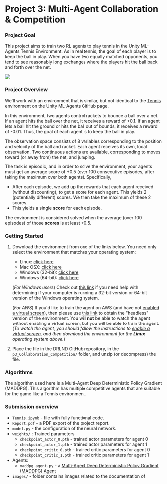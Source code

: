 # Project 3: Multi-Agent Collaboration & Competition


### Project Goal

This project aims to train two RL agents to play tennis in the Unity ML-Agents Tennis Environment. As in real tennis, the goal of each player is to keep the ball in play. When you have two equally matched opponents, you tend to see reasonably long exchanges where the players hit the ball back and forth over the net.

<img src="https://user-images.githubusercontent.com/10624937/42135623-e770e354-7d12-11e8-998d-29fc74429ca2.gif">

### Project Overview

We'll work with an environment that is similar, but not identical to the [Tennis](https://github.com/Unity-Technologies/ml-agents/blob/master/docs/Learning-Environment-Examples.md#tennis) environment on the Unity ML-Agents GitHub page.

In this environment, two agents control rackets to bounce a ball over a net. If an agent hits the ball over the net, it receives a reward of +0.1.  If an agent lets a ball hit the ground or hits the ball out of bounds, it receives a reward of -0.01.  Thus, the goal of each agent is to keep the ball in play.

The observation space consists of 8 variables corresponding to the position and velocity of the ball and racket. Each agent receives its own, local observation.  Two continuous actions are available, corresponding to moves toward (or away from) the net, and jumping.

The task is episodic, and in order to solve the environment, your agents must get an average score of +0.5 (over 100 consecutive episodes, after taking the maximum over both agents). Specifically,

- After each episode, we add up the rewards that each agent received (without discounting), to get a score for each agent. This yields 2 (potentially different) scores. We then take the maximum of these 2 scores.
- This yields a single **score** for each episode.

The environment is considered solved when the average (over 100 episodes) of those **scores** is at least +0.5.

### Getting Started

1. Download the environment from one of the links below.  You need only select the environment that matches your operating system:
    - Linux: [click here](https://s3-us-west-1.amazonaws.com/udacity-drlnd/P3/Tennis/Tennis_Linux.zip)
    - Mac OSX: [click here](https://s3-us-west-1.amazonaws.com/udacity-drlnd/P3/Tennis/Tennis.app.zip)
    - Windows (32-bit): [click here](https://s3-us-west-1.amazonaws.com/udacity-drlnd/P3/Tennis/Tennis_Windows_x86.zip)
    - Windows (64-bit): [click here](https://s3-us-west-1.amazonaws.com/udacity-drlnd/P3/Tennis/Tennis_Windows_x86_64.zip)

    (_For Windows users_) Check out [this link](https://support.microsoft.com/en-us/help/827218/how-to-determine-whether-a-computer-is-running-a-32-bit-version-or-64) if you need help with determining if your computer is running a 32-bit version or 64-bit version of the Windows operating system.

    (_For AWS_) If you'd like to train the agent on AWS (and have not [enabled a virtual screen](https://github.com/Unity-Technologies/ml-agents/blob/master/docs/Training-on-Amazon-Web-Service.md)), then please use [this link](https://s3-us-west-1.amazonaws.com/udacity-drlnd/P3/Tennis/Tennis_Linux_NoVis.zip) to obtain the "headless" version of the environment.  You will **not** be able to watch the agent without enabling a virtual screen, but you will be able to train the agent.  (_To watch the agent, you should follow the instructions to [enable a virtual screen](https://github.com/Unity-Technologies/ml-agents/blob/master/docs/Training-on-Amazon-Web-Service.md), and then download the environment for the **Linux** operating system above._)

2. Place the file in the DRLND GitHub repository, in the `p3_Collaboration_Competition/` folder, and unzip (or decompress) the file.


### Algorithms

The algorithm used here is a Multi-Agent Deep Deterministic Policy Gradient (MADDPG). This algorithm has multiple competitive agents that are suitable for the game like a Tennis environment.

### Submission overview

- `Tennis.ipynb` - file with fully functional code.
- `Report.pdf` - a PDF export of the project report.
- `model.py` - the configuration of the neural network.
- `weights/` : Trained parameters 
   * `checkpoint_actor_0.pth` - trained actor parameters for agent 0
   * `checkpoint_actor_1.pth` - trained actor parameters for agent 1
   * `checkpoint_critic_0.pth` - trained critic parameters for agent 0
   * `checkpoint_critic_1.pth` - trained critic parameters for agent 1
- Agents:
    * `maddpg_agent.py` - a [Multi-Agent Deep Deterministic Policy Gradient (MADDPG) Agent](https://arxiv.org/pdf/1706.02275.pdf)
- `images/` - folder contains images related to the documentation of 
